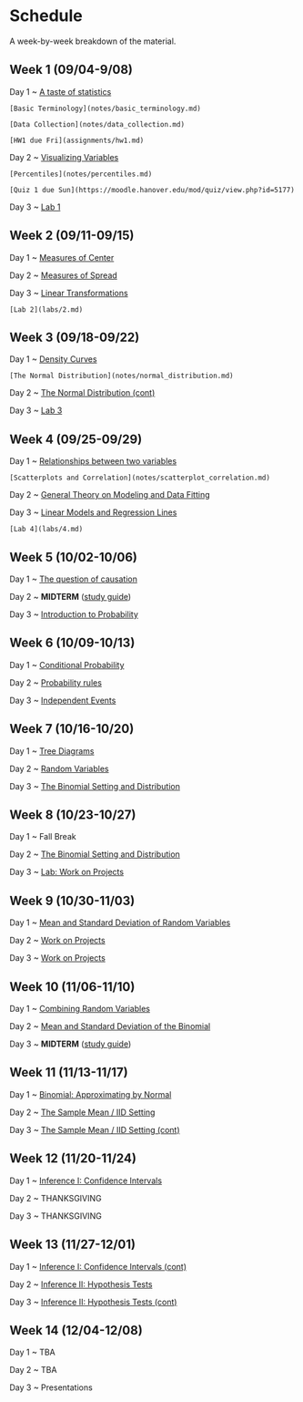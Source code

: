# Schedule

A week-by-week breakdown of the material.

## Week  1 (09/04-9/08)

Day 1
  ~ [A taste of statistics](notes/taste.md)

    [Basic Terminology](notes/basic_terminology.md)

    [Data Collection](notes/data_collection.md)

    [HW1 due Fri](assignments/hw1.md)

Day 2
  ~ [Visualizing Variables](notes/visualizing_distributions.md)

    [Percentiles](notes/percentiles.md)

    [Quiz 1 due Sun](https://moodle.hanover.edu/mod/quiz/view.php?id=5177)

Day 3
  ~ [Lab 1](https://hanoverstatslabs.github.io/resources/labs/Lab1Instructions.html)


## Week  2 (09/11-09/15)

Day 1
  ~ [Measures of Center](notes/measures_center.md)

Day 2
  ~ [Measures of Spread](notes/measures_spread.md)

Day 3
  ~ [Linear Transformations](notes/linear_transformations.md)

    [Lab 2](labs/2.md)

## Week  3 (09/18-09/22)

Day 1
  ~ [Density Curves](notes/density_curves.md)

    [The Normal Distribution](notes/normal_distribution.md)

Day 2
  ~ [The Normal Distribution (cont)](notes/normal_distribution.md)

Day 3
  ~ [Lab 3](labs/3.md)

## Week  4 (09/25-09/29)

Day 1
  ~ [Relationships between two variables](notes/relationships.md)

    [Scatterplots and Correlation](notes/scatterplot_correlation.md)

Day 2
  ~ [General Theory on Modeling and Data Fitting](notes/modeling_general.md)

Day 3
  ~ [Linear Models and Regression Lines](notes/linear_regression.md)

    [Lab 4](labs/4.md)

## Week  5 (10/02-10/06)

Day 1
  ~ [The question of causation](notes/correlation_causation.md)

Day 2
  ~ **MIDTERM**  ([study guide](notes/midterm1_study_guide.md))

Day 3
  ~ [Introduction to Probability](notes/probability_intro.md)

## Week  6 (10/09-10/13)

Day 1
  ~ [Conditional Probability](notes/probability_conditional.md)

Day 2
  ~ [Probability rules](notes/probability_rules.md)

Day 3
  ~ [Independent Events](notes/independent_events.md)

## Week  7 (10/16-10/20)

Day 1
  ~ [Tree Diagrams](notes/decision_trees.md)

Day 2
  ~ [Random Variables](notes/random_variables.md)

Day 3
  ~ [The Binomial Setting and Distribution](notes/binomial.md)

## Week  8 (10/23-10/27)

Day 1
  ~ Fall Break

Day 2
  ~ [The Binomial Setting and Distribution](notes/binomial.md)

Day 3
  ~ [Lab: Work on Projects](labs/projectAnalysisSteps.md)

## Week  9 (10/30-11/03)

Day 1
  ~ [Mean and Standard Deviation of Random Variables](notes/rv_mean.md)

Day 2
  ~ [Work on Projects](labs/projectAnalysisSteps.md)

Day 3
  ~ [Work on Projects](labs/projectAnalysisSteps.md)

## Week 10 (11/06-11/10)

Day 1
  ~ [Combining Random Variables](notes/rv_combine.md)

Day 2
  ~ [Mean and Standard Deviation of the Binomial](notes/binomial_mean.md)

Day 3
  ~ **MIDTERM** ([study guide](notes/midterm2_study_guide.md))

## Week 11 (11/13-11/17)

Day 1
  ~ [Binomial: Approximating by Normal](notes/binomial_mean.md)

Day 2
  ~ [The Sample Mean / IID Setting](notes/iid_setting.md)

Day 3
  ~ [The Sample Mean / IID Setting (cont)](notes/iid_setting.md)

## Week 12 (11/20-11/24)

Day 1
  ~ [Inference I: Confidence Intervals](notes/confidence_intervals.md)

Day 2
  ~ THANKSGIVING

Day 3
  ~ THANKSGIVING

## Week 13 (11/27-12/01)

Day 1
  ~ [Inference I: Confidence Intervals (cont)](notes/confidence_intervals.md)

Day 2
  ~ [Inference II: Hypothesis Tests](notes/hypothesis_tests.md)

Day 3
  ~ [Inference II: Hypothesis Tests (cont)](notes/hypothesis_tests.md)

## Week 14 (12/04-12/08)

Day 1
  ~ TBA

Day 2
  ~ TBA

Day 3
  ~ Presentations
